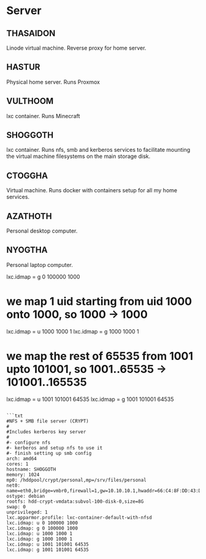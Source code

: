 # Server

## THASAIDON

Linode virtual machine. Reverse proxy for home server.

## HASTUR

Physical home server. Runs Proxmox

## VULTHOOM

lxc container. Runs Minecraft

## SHOGGOTH

lxc container. Runs nfs, smb and kerberos services to facilitate mounting the virtual machine filesystems on the main storage disk.

## CTOGGHA

Virtual machine. Runs docker with containers setup for all my home services.

## AZATHOTH

Personal desktop computer.

## NYOGTHA

Personal laptop computer.


lxc.idmap = g 0 100000 1000
# we map 1 uid starting from uid 1000 onto 1000, so 1000 → 1000
lxc.idmap = u 1000 1000 1
lxc.idmap = g 1000 1000 1
# we map the rest of 65535 from 1001 upto 101001, so 1001..65535 → 101001..165535
lxc.idmap = u 1001 101001 64535
lxc.idmap = g 1001 101001 64535
```

```txt
#NFS + SMB file server (CRYPT)
#
#Includes kerberos key server
#
#- configure nfs
#- kerberos and setup nfs to use it
#- finish setting up smb config
arch: amd64
cores: 1
hostname: SHOGGOTH
memory: 1024
mp0: /hddpool/crypt/personal,mp=/srv/files/personal
net0: name=eth0,bridge=vmbr0,firewall=1,gw=10.10.10.1,hwaddr=66:C4:8F:DD:43:D0,ip=10.10.10.100/24,type=veth
ostype: debian
rootfs: hdd-crypt-vmdata:subvol-100-disk-0,size=8G
swap: 0
unprivileged: 1
lxc.apparmor.profile: lxc-container-default-with-nfsd
lxc.idmap: u 0 100000 1000
lxc.idmap: g 0 100000 1000
lxc.idmap: u 1000 1000 1
lxc.idmap: g 1000 1000 1
lxc.idmap: u 1001 101001 64535
lxc.idmap: g 1001 101001 64535
```
